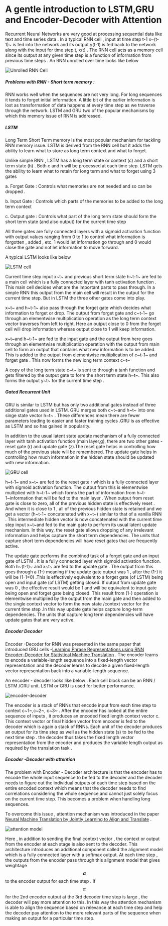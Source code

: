 # A gentle introduction to LSTM,GRU and Encoder-Decoder with Attention



Recurrent Neural Networks are very good at processing sequential data like text and time series data . In a typical RNN cell , input  at time step t-1 x~(t-1)~ is fed into the network and its output y(t-1) is fed back to the network along with the input for time step t, x(t) . The RNN cell acts as a memory cell since its output at any given time step is a function of information from previous time steps .  An RNN unrolled over time looks like below 

![Unrolled RNN Cell ](https://raw.githubusercontent.com/ravindrabharathi/DL-Projects/master/images/RNN.png)

##### Problems with RNN - Short term memory :

RNN works well when the sequences are not very long. For long sequences it tends to forget initial information. A little bit of the earlier information is lost as transformation of data happens at every time step as we traverse through the network. LSTM and GRU two of the popular mechanisms by which this memory issue  of RNN is addressed.

##### LSTM 

Long Term Short Term memory is the most popular mechanism for tackling RNN memory issue. LSTM is derived from the RNN cell but it adds the ability to learn what to store as long term context and what to forget. 

Unlike simple RNN , LSTM has a long term state or context (c) and a short term state (h) . Both c and h will be processed at each time step. LSTM gets the ability to learn what to retain for long term and what to forget using 3 gates 

a. Forget Gate : Controls what memories are not needed and so can be dropped . 

b. Input Gate : Controls which parts of the memories to be added to the long term context

c. Output gate : Controls what part of the long term state should form the short term state (and also output) for the current time step 

All three gates are fully connected layers with a sigmoid activation function with output values ranging from 0 to 1 to control what information is forgotten , added , etc. 1 would let information go through and 0 would close the gate and not let information to move forward.

A typical LSTM looks like below 

![LSTM cell](https://raw.githubusercontent.com/ravindrabharathi/DL-Projects/master/images/LSTM1.png) 





Current time step input x~t~ and previous short term state h~t-1~ are fed to a main cell which is a fully connected layer with tanh activation function . This main cell decides what are the important parts to pass through. In a simple RNN this output from the main cell will result in the output for the current time step. But in LSTM the three other gates come into play.  

x~t~ and h~t-1~ also pass through the forget gate which decides what information to forget or drop. The output from forget gate and c~t-1~ go through an elementwise multiplication operation as the long term context vector traverses from left to right. Here an output close to 0 from the forget cell will drop information whereas output close to 1 will keep information.

x~t~and h~t-1~ are fed to the input gate and the output from here goes through an elementwise multiplication operation with the output from main cell to form an output that contains what new information is to be added. This is added to the output from elementwise multiplication of c~t-1~ and forget gate .  This now forms the new long term context  c~t~

 A copy of the long term state c~t~ is sent to through a tanh function and gets filtered by the output gate to form the short term state h~t~. This also forms the output y~t~ for the current time step .



##### Gated Recurrent Unit 

GRU is similar to LSTM but has only two additional gates instead of three additional gates used in LSTM. GRU merges both c~t~and h~t~ into one singe state vector h~t~ . These differences mean there are fewer parameters leading to easier and faster training cycles .GRU is as effective as LSTM and so has gained in popularity. 

In addition to the usual latent state update mechanism of a fully connected layer with tanh activation function (main layer,g), there are two other gates - reset gate (r) and update gate (z).The reset gate helps in controlling how much of the previous state will be remembered. The update gate helps in controlling how much information in the hidden state should be updated with new information. 

![GRU cell](https://raw.githubusercontent.com/ravindrabharathi/DL-Projects/master/images/GRU.png) 

h~t-1~ and x~t~ are fed to the reset gate r which is a fully connected layer with sigmoid activation function. The output from this is elementwise multiplied with h~t-1~ which forms the part of information from h~t-1~information that will be fed to the main layer . When output from reset gate is close to zero, all of the previous hidden state is effectively reset .  And when it is close to 1 ,  all of the previous hidden state is retained and we get a vector (h~t-1~ concatenated with x~t~) similar to that of a vanilla RNN . This intermediate hidden vector is now concatenated with the current time step input x~t~and fed to the main gate to perform its usual latent update mechanism. In this way, the  reset gate allows dropping of any irrelevant information and helps capture the short term dependencies. The units that capture short term dependencies will have reset gates that are frequently active.

The update gate performs the combined task of a forget gate and an input gate of LSTM . It is a fully connected layer with sigmoid activation function. Both h~(t-1)~ and x~t~ are fed to the update gate . The output from this goes through a (1-) meaning if the update gate output was 1 , after the (1-) it will be (1-1=0) .This is effectively equivalent to a forget gate (of LSTM) being open and input gate (of LSTM) getting closed. If output from update gate was 0 , the effective result would be 1 and will be equivalent to input gate being open and forget gate being closed. This result from (1-) operation is elementwise multiplied by the output from the main gate and then added to the single context vector to form the new state /context vector for the current time step .In this way update gate helps capture long-term dependencies. The units that capture long term dependencies will have update gates that are very active.



##### Encoder Decoder 

Encoder -Decoder for RNN was presented in the same paper that introduced GRU cells -[Learning Phrase Representations using RNN Encoder–Decoder for Statistical Machine Translation](https://arxiv.org/abs/1406.1078) . The encoder learns to encode a variable-length sequence into a fixed-length vector representation and the decoder learns to decode a given fixed-length vector representation back into a variable-length sequence. 

An encoder - decoder looks like below . Each cell block can be an RNN / LSTM /GRU unit. LSTM or GRU is used for better performance.

![encoder-decoder](https://raw.githubusercontent.com/ravindrabharathi/DL-Projects/master/images/encoder-decoder.png)

The encoder is a stack of RNNs that encode input from each time step to context c~1~,c~2~, c~3~ . After the encoder has looked at the entire sequence of inputs , it produces an encoded fixed length context vector c. This context vector or final hidden vector from encoder is fed to the decoder which is again a stack of RNNs. Each unit of the decoder produces an output for its time step as well as the hidden state  (s) to be fed to the next time step . the decoder thus takes the fixed length vector representation from the encoder and produces the variable length output as required by the translation task .



##### Encoder -Decoder with attention 

The problem with Encoder - Decoder architecture is that the encoder has to encode the whole input sequence to be fed to the decoder and the decoder needs to figure out the individual outputs of each time step based on the entire encoded context which means that the decoder needs to find correlations considering the whole sequence and cannot just solely focus on the current time step. This becomes a problem when handling long sequences.

To overcome this issue , attention mechanism was introduced in the paper [Neural Machine Translation by Jointly Learning to Align and Translate](https://arxiv.org/abs/1409.0473) . 

![attention model](https://raw.githubusercontent.com/ravindrabharathi/DL-Projects/master/images/attention-model.png)

Here , in addition to sending the final context vector , the context or output from the encoder at each stage is also sent to the decoder. This architecture introduces an additional component called the alignment model which is a fully connected layer with a softmax output. At each time step , the outputs from the encoder pass through this alignment model that gives weightage **$$ \alpha $$**  to the encoder output for each time step . If $$\alpha$$ for the 2nd encoder output at the 3rd decoder time step is large , the decoder will pay more attention to this. In this way the attention mechanism is able to align the sequence based on relevance at each time step and help the decoder pay attention to the more relevant parts of the sequence when making an output for a particular time step. 



